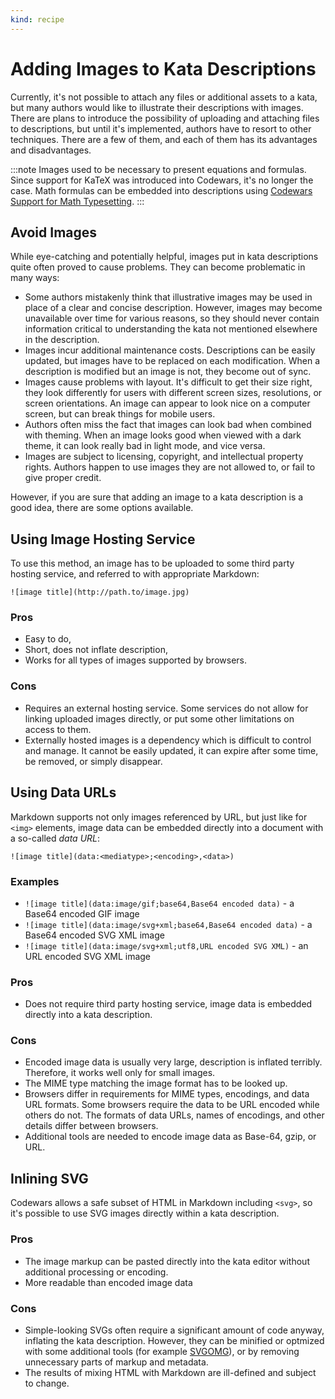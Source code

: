 ```yaml
---
kind: recipe
---
```


# Adding Images to Kata Descriptions

Currently, it's not possible to attach any files or additional assets to a kata, but many authors would like to illustrate their descriptions with images. There are plans to introduce the possibility of uploading and attaching files to descriptions, but until it's implemented, authors have to resort to other techniques. There are a few of them, and each of them has its advantages and disadvantages.

:::note
Images used to be necessary to present equations and formulas. Since support for KaTeX was introduced into Codewars, it's no longer the case. Math formulas can be embedded into descriptions using [Codewars Support for Math Typesetting][markdown-extension-math].
:::


## Avoid Images

While eye-catching and potentially helpful, images put in kata descriptions quite often proved to cause problems. They can become problematic in many ways:

- Some authors mistakenly think that illustrative images may be used in place of a clear and concise description. However, images may become unavailable over time for various reasons, so they should never contain information critical to understanding the kata not mentioned elsewhere in the description.
- Images incur additional maintenance costs. Descriptions can be easily updated, but images have to be replaced on each modification. When a description is modified but an image is not, they become out of sync.
- Images cause problems with layout. It's difficult to get their size right, they look differently for users with different screen sizes, resolutions, or screen orientations. An image can appear to look nice on a computer screen, but can break things for mobile users.
- Authors often miss the fact that images can look bad when combined with theming. When an image looks good when viewed with a dark theme, it can look really bad in light mode, and vice versa.
- Images are subject to licensing, copyright, and intellectual property rights. Authors happen to use images they are not allowed to, or fail to give proper credit.

However, if you are sure that adding an image to a kata description is a good idea, there are some options available.


## Using Image Hosting Service

To use this method, an image has to be uploaded to some third party hosting service, and referred to with appropriate Markdown:

`![image title](http://path.to/image.jpg)`

### Pros

- Easy to do,
- Short, does not inflate description,
- Works for all types of images supported by browsers.

### Cons

- Requires an external hosting service. Some services do not allow for linking uploaded images directly, or put some other limitations on access to them.
- Externally hosted images is a dependency which is difficult to control and manage. It cannot be easily updated, it can expire after some time, be removed, or simply disappear.


## Using Data URLs

Markdown supports not only images referenced by URL, but just like for `<img>` elements, image data can be embedded directly into a document with a so-called _data URL_:

`![image title](data:<mediatype>;<encoding>,<data>)`

### Examples

- `![image title](data:image/gif;base64,Base64 encoded data)` - a Base64 encoded GIF image
- `![image title](data:image/svg+xml;base64,Base64 encoded data)` - a Base64 encoded SVG XML image
- `![image title](data:image/svg+xml;utf8,URL encoded SVG XML)` - an URL encoded SVG XML image

### Pros

- Does not require third party hosting service, image data is embedded directly into a kata description.

### Cons

- Encoded image data is usually very large, description is inflated terribly. Therefore, it works well only for small images.
- The MIME type matching the image format has to be looked up.
- Browsers differ in requirements for MIME types, encodings, and data URL formats. Some browsers require the data to be URL encoded while others do not. The formats of data URLs, names of encodings, and other details differ between browsers.
- Additional tools are needed to encode image data as Base-64, gzip, or URL.


## Inlining SVG

Codewars allows a safe subset of HTML in Markdown including `<svg>`, so it's possible to use SVG images directly within a kata description.

### Pros

- The image markup can be pasted directly into the kata editor without additional processing or encoding.
- More readable than encoded image data

### Cons

- Simple-looking SVGs often require a significant amount of code anyway, inflating the kata description. However, they can be minified or optmized with some additional tools  (for example [SVGOMG][svgomg]), or by removing unnecessary parts of markup and metadata.
- The results of mixing HTML with Markdown are ill-defined and subject to change.

[svgomg]: https://jakearchibald.github.io/svgomg/
[markdown-extension-math]: /references/markdown/extensions/#math-typesetting
